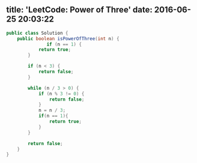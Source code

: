 title: 'LeetCode: Power of Three'
date: 2016-06-25 20:03:22
---

```java
public class Solution {
    public boolean isPowerOfThree(int n) {
               if (n == 1) {
            return true;
        }

        if (n < 3) {
            return false;
        }

        while (n / 3 > 0) {
            if (n % 3 != 0) {
                return false;
            }
            n = n / 3;
            if(n == 1){
                return true;
            }
        }

        return false;
    }
}
```